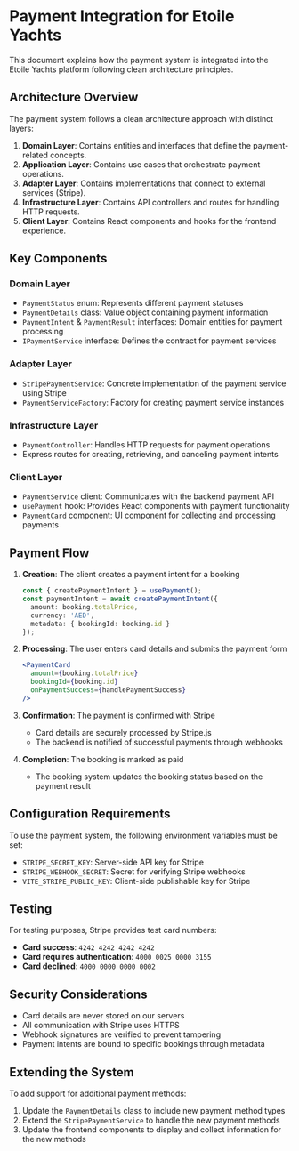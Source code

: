 # Payment Integration for Etoile Yachts

This document explains how the payment system is integrated into the Etoile Yachts platform following clean architecture principles.

## Architecture Overview

The payment system follows a clean architecture approach with distinct layers:

1. **Domain Layer**: Contains entities and interfaces that define the payment-related concepts.
2. **Application Layer**: Contains use cases that orchestrate payment operations.
3. **Adapter Layer**: Contains implementations that connect to external services (Stripe).
4. **Infrastructure Layer**: Contains API controllers and routes for handling HTTP requests.
5. **Client Layer**: Contains React components and hooks for the frontend experience.

## Key Components

### Domain Layer

- `PaymentStatus` enum: Represents different payment statuses
- `PaymentDetails` class: Value object containing payment information
- `PaymentIntent` & `PaymentResult` interfaces: Domain entities for payment processing
- `IPaymentService` interface: Defines the contract for payment services

### Adapter Layer

- `StripePaymentService`: Concrete implementation of the payment service using Stripe
- `PaymentServiceFactory`: Factory for creating payment service instances

### Infrastructure Layer

- `PaymentController`: Handles HTTP requests for payment operations
- Express routes for creating, retrieving, and canceling payment intents

### Client Layer

- `PaymentService` client: Communicates with the backend payment API
- `usePayment` hook: Provides React components with payment functionality
- `PaymentCard` component: UI component for collecting and processing payments

## Payment Flow

1. **Creation**: The client creates a payment intent for a booking
   ```typescript
   const { createPaymentIntent } = usePayment();
   const paymentIntent = await createPaymentIntent({
     amount: booking.totalPrice,
     currency: 'AED',
     metadata: { bookingId: booking.id }
   });
   ```

2. **Processing**: The user enters card details and submits the payment form
   ```jsx
   <PaymentCard
     amount={booking.totalPrice}
     bookingId={booking.id}
     onPaymentSuccess={handlePaymentSuccess}
   />
   ```

3. **Confirmation**: The payment is confirmed with Stripe
   - Card details are securely processed by Stripe.js
   - The backend is notified of successful payments through webhooks

4. **Completion**: The booking is marked as paid
   - The booking system updates the booking status based on the payment result

## Configuration Requirements

To use the payment system, the following environment variables must be set:

- `STRIPE_SECRET_KEY`: Server-side API key for Stripe
- `STRIPE_WEBHOOK_SECRET`: Secret for verifying Stripe webhooks
- `VITE_STRIPE_PUBLIC_KEY`: Client-side publishable key for Stripe

## Testing

For testing purposes, Stripe provides test card numbers:

- **Card success**: `4242 4242 4242 4242`
- **Card requires authentication**: `4000 0025 0000 3155`
- **Card declined**: `4000 0000 0000 0002`

## Security Considerations

- Card details are never stored on our servers
- All communication with Stripe uses HTTPS
- Webhook signatures are verified to prevent tampering
- Payment intents are bound to specific bookings through metadata

## Extending the System

To add support for additional payment methods:

1. Update the `PaymentDetails` class to include new payment method types
2. Extend the `StripePaymentService` to handle the new payment methods
3. Update the frontend components to display and collect information for the new methods